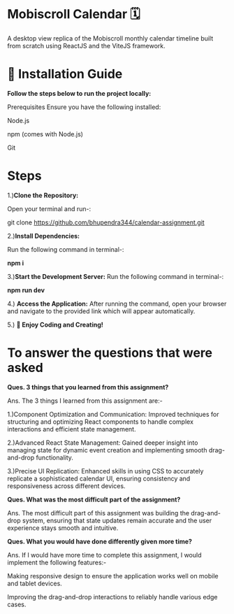 # Mobiscroll Calendar 🗓️
A desktop view replica of the Mobiscroll monthly calendar timeline built from scratch using ReactJS and the ViteJS framework.

# 🚀 Installation Guide
**Follow the steps below to run the project locally:**

Prerequisites
Ensure you have the following installed:

Node.js 

npm (comes with Node.js)

Git

# Steps
1.)**Clone the Repository:**

Open your terminal and run-:

git clone https://github.com/bhupendra344/calendar-assignment.git

2.)**Install Dependencies:**

Run the following command in terminal-: 

**npm i**

3.)**Start the Development Server:**
Run the following command in terminal-:

**npm run dev**

4.) **Access the Application:**
After running the command, open your browser and navigate to the provided link which will appear automatically.

5.) **🎉 Enjoy Coding and Creating!**

# To answer the questions that were asked

**Ques. 3 things that you learned from this assignment?**

Ans. The 3 things I learned from this assignment are:-

1.)Component Optimization and Communication: Improved techniques for structuring and optimizing React components to handle complex interactions and efficient state management.

2.)Advanced React State Management: Gained deeper insight into managing state for dynamic event creation and implementing smooth drag-and-drop functionality.

3.)Precise UI Replication: Enhanced skills in using CSS to accurately replicate a sophisticated calendar UI, ensuring consistency and responsiveness across different devices.


**Ques. What was the most difficult part of the assignment?**

Ans. The most difficult part of this assignment was building the drag-and-drop system, ensuring that state updates remain accurate and the user experience stays smooth and intuitive.

**Ques. What you would have done differently given more time?**

Ans. If I would have more time to complete this assignment, I would implement the following features:-

Making responsive design to ensure the application works well on mobile and tablet devices.  

Improving the drag-and-drop interactions to reliably handle various edge cases.













